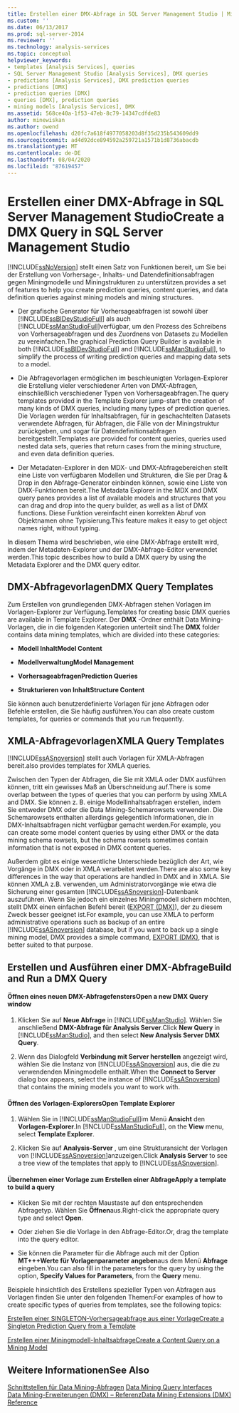 ```yaml
---
title: Erstellen einer DMX-Abfrage in SQL Server Management Studio | Microsoft-Dokumentation
ms.custom: ''
ms.date: 06/13/2017
ms.prod: sql-server-2014
ms.reviewer: ''
ms.technology: analysis-services
ms.topic: conceptual
helpviewer_keywords:
- templates [Analysis Services], queries
- SQL Server Management Studio [Analysis Services], DMX queries
- predictions [Analysis Services], DMX prediction queries
- predictions [DMX]
- prediction queries [DMX]
- queries [DMX], prediction queries
- mining models [Analysis Services], DMX
ms.assetid: 568ce40a-1f53-47eb-8c79-14347cdfde83
author: minewiskan
ms.author: owend
ms.openlocfilehash: d20fc7a618f4977058203d8f35d235b543609dd9
ms.sourcegitcommit: ad4d92dce894592a259721a1571b1d8736abacdb
ms.translationtype: MT
ms.contentlocale: de-DE
ms.lasthandoff: 08/04/2020
ms.locfileid: "87619457"
---
```

# <a name="create-a-dmx-query-in-sql-server-management-studio"></a><span data-ttu-id="b30fd-102">Erstellen einer DMX-Abfrage in SQL Server Management Studio</span><span class="sxs-lookup"><span data-stu-id="b30fd-102">Create a DMX Query in SQL Server Management Studio</span></span>
  [!INCLUDE[ssNoVersion](../../includes/ssnoversion-md.md)] <span data-ttu-id="b30fd-103">stellt einen Satz von Funktionen bereit, um Sie bei der Erstellung von Vorhersage-, Inhalts- und Datendefinitionsabfragen gegen Miningmodelle und Miningstrukturen zu unterstützen.</span><span class="sxs-lookup"><span data-stu-id="b30fd-103">provides a set of features to help you create prediction queries, content queries, and data definition queries against mining models and mining structures.</span></span>  
  
-   <span data-ttu-id="b30fd-104">Der grafische Generator für Vorhersageabfragen ist sowohl über [!INCLUDE[ssBIDevStudioFull](../../includes/ssbidevstudiofull-md.md)] als auch [!INCLUDE[ssManStudioFull](../../includes/ssmanstudiofull-md.md)]verfügbar, um den Prozess des Schreibens von Vorhersageabfragen und des Zuordnens von Datasets zu Modellen zu vereinfachen.</span><span class="sxs-lookup"><span data-stu-id="b30fd-104">The graphical Prediction Query Builder is available in both [!INCLUDE[ssBIDevStudioFull](../../includes/ssbidevstudiofull-md.md)] and [!INCLUDE[ssManStudioFull](../../includes/ssmanstudiofull-md.md)], to simplify the process of writing prediction queries and mapping data sets to a model.</span></span>  
  
-   <span data-ttu-id="b30fd-105">Die Abfragevorlagen ermöglichen im beschleunigten Vorlagen-Explorer die Erstellung vieler verschiedener Arten von DMX-Abfragen, einschließlich verschiedener Typen von Vorhersageabfragen.</span><span class="sxs-lookup"><span data-stu-id="b30fd-105">The query templates provided in the Template Explorer jump-start the creation of many kinds of DMX queries, including many types of prediction queries.</span></span> <span data-ttu-id="b30fd-106">Die Vorlagen werden für Inhaltsabfragen, für in geschachtelten Datasets verwendete Abfragen, für Abfragen, die Fälle von der Miningstruktur zurückgeben, und sogar für Datendefinitionsabfragen bereitgestellt.</span><span class="sxs-lookup"><span data-stu-id="b30fd-106">Templates are provided for content queries, queries used nested data sets, queries that return cases from the mining structure, and even data definition queries.</span></span>  
  
-   <span data-ttu-id="b30fd-107">Der Metadaten-Explorer in den MDX- und DMX-Abfragebereichen stellt eine Liste von verfügbaren Modellen und Strukturen, die Sie per Drag & Drop in den Abfrage-Generator einbinden können, sowie eine Liste von DMX-Funktionen bereit.</span><span class="sxs-lookup"><span data-stu-id="b30fd-107">The Metadata Explorer in the MDX and DMX query panes provides a list of available models and structures that you can drag and drop into the query builder, as well as a list of DMX functions.</span></span> <span data-ttu-id="b30fd-108">Diese Funktion vereinfacht einen korrekten Abruf von Objektnamen ohne Typisierung.</span><span class="sxs-lookup"><span data-stu-id="b30fd-108">This feature makes it easy to get object names right, without typing.</span></span>  
  
 <span data-ttu-id="b30fd-109">In diesem Thema wird beschrieben, wie eine DMX-Abfrage erstellt wird, indem der Metadaten-Explorer und der DMX-Abfrage-Editor verwendet werden.</span><span class="sxs-lookup"><span data-stu-id="b30fd-109">This topic describes how to build a DMX query by using the Metadata Explorer and the DMX query editor.</span></span>  
  
##  <a name="dmx-query-templates"></a><a name="BKMK_Templates"></a> <span data-ttu-id="b30fd-110">DMX-Abfragevorlagen</span><span class="sxs-lookup"><span data-stu-id="b30fd-110">DMX Query Templates</span></span>  
 <span data-ttu-id="b30fd-111">Zum Erstellen von grundlegenden DMX-Abfragen stehen Vorlagen im Vorlagen-Explorer zur Verfügung.</span><span class="sxs-lookup"><span data-stu-id="b30fd-111">Templates for creating basic DMX queries are available in Template Explorer.</span></span> <span data-ttu-id="b30fd-112">Der **DMX** -Ordner enthält Data Mining-Vorlagen, die in die folgenden Kategorien unterteilt sind:</span><span class="sxs-lookup"><span data-stu-id="b30fd-112">The **DMX** folder contains data mining templates, which are divided into these categories:</span></span>  
  
-   <span data-ttu-id="b30fd-113">**Modell Inhalt**</span><span class="sxs-lookup"><span data-stu-id="b30fd-113">**Model Content**</span></span>  
  
-   <span data-ttu-id="b30fd-114">**Modellverwaltung**</span><span class="sxs-lookup"><span data-stu-id="b30fd-114">**Model Management**</span></span>  
  
-   <span data-ttu-id="b30fd-115">**Vorhersageabfragen**</span><span class="sxs-lookup"><span data-stu-id="b30fd-115">**Prediction Queries**</span></span>  
  
-   <span data-ttu-id="b30fd-116">**Strukturieren von Inhalt**</span><span class="sxs-lookup"><span data-stu-id="b30fd-116">**Structure Content**</span></span>  
  
 <span data-ttu-id="b30fd-117">Sie können auch benutzerdefinierte Vorlagen für jene Abfragen oder Befehle erstellen, die Sie häufig ausführen.</span><span class="sxs-lookup"><span data-stu-id="b30fd-117">You can also create custom templates, for queries or commands that you run frequently.</span></span>  
  
## <a name="xmla-query-templates"></a><span data-ttu-id="b30fd-118">XMLA-Abfragevorlagen</span><span class="sxs-lookup"><span data-stu-id="b30fd-118">XMLA Query Templates</span></span>  
 [!INCLUDE[ssASnoversion](../../includes/ssasnoversion-md.md)] <span data-ttu-id="b30fd-119">stellt auch Vorlagen für XMLA-Abfragen bereit.</span><span class="sxs-lookup"><span data-stu-id="b30fd-119">also provides templates for XMLA queries.</span></span>  
  
 <span data-ttu-id="b30fd-120">Zwischen den Typen der Abfragen, die Sie mit XMLA oder DMX ausführen können, tritt ein gewisses Maß an Überschneidung auf.</span><span class="sxs-lookup"><span data-stu-id="b30fd-120">There is some overlap between the types of queries that you can perform by using XMLA and DMX.</span></span> <span data-ttu-id="b30fd-121">Sie können z. B. einige Modellinhaltsabfragen erstellen, indem Sie entweder DMX oder die Data Mining-Schemarowsets verwenden. Die Schemarowsets enthalten allerdings gelegentlich Informationen, die in DMX-Inhaltsabfragen nicht verfügbar gemacht werden.</span><span class="sxs-lookup"><span data-stu-id="b30fd-121">For example, you can create some model content queries by using either DMX or the data mining schema rowsets, but the schema rowsets sometimes contain information that is not exposed in DMX content queries.</span></span>  
  
 <span data-ttu-id="b30fd-122">Außerdem gibt es einige wesentliche Unterschiede bezüglich der Art, wie Vorgänge in DMX oder in XMLA verarbeitet werden.</span><span class="sxs-lookup"><span data-stu-id="b30fd-122">There are also some key differences in the way that operations are handled in DMX and in XMLA.</span></span> <span data-ttu-id="b30fd-123">Sie können XMLA z.B. verwenden, um Administratorvorgänge wie etwa die Sicherung einer gesamten [!INCLUDE[ssASnoversion](../../includes/ssasnoversion-md.md)]-Datenbank auszuführen. Wenn Sie jedoch ein einzelnes Miningmodell sichern möchten, stellt DMX einen einfachen Befehl bereit ([EXPORT &#40;DMX&#41;](/sql/dmx/export-dmx)), der zu diesem Zweck besser geeignet ist.</span><span class="sxs-lookup"><span data-stu-id="b30fd-123">For example, you can use XMLA to perform administrative operations such as backup of an entire [!INCLUDE[ssASnoversion](../../includes/ssasnoversion-md.md)] database, but if you want to back up a single mining model, DMX provides a simple command, [EXPORT &#40;DMX&#41;](/sql/dmx/export-dmx), that is better suited to that purpose.</span></span>  
  
##  <a name="build-and-run-a-dmx-query"></a><a name="BKMK_Building_Queries"></a> <span data-ttu-id="b30fd-124">Erstellen und Ausführen einer DMX-Abfrage</span><span class="sxs-lookup"><span data-stu-id="b30fd-124">Build and Run a DMX Query</span></span>  
  
#### <a name="open-a-new-dmx-query-window"></a><span data-ttu-id="b30fd-125">Öffnen eines neuen DMX-Abfragefensters</span><span class="sxs-lookup"><span data-stu-id="b30fd-125">Open a new DMX Query window</span></span>  
  
1.  <span data-ttu-id="b30fd-126">Klicken Sie auf **Neue Abfrage** in [!INCLUDE[ssManStudio](../../includes/ssmanstudio-md.md)]. Wählen Sie anschließend **DMX-Abfrage für Analysis Server**.</span><span class="sxs-lookup"><span data-stu-id="b30fd-126">Click **New Query** in [!INCLUDE[ssManStudio](../../includes/ssmanstudio-md.md)], and then select **New Analysis Server DMX Query**.</span></span>  
  
2.  <span data-ttu-id="b30fd-127">Wenn das Dialogfeld **Verbindung mit Server herstellen** angezeigt wird, wählen Sie die Instanz von [!INCLUDE[ssASnoversion](../../includes/ssasnoversion-md.md)] aus, die die zu verwendenden Miningmodelle enthält.</span><span class="sxs-lookup"><span data-stu-id="b30fd-127">When the **Connect to Server** dialog box appears, select the instance of [!INCLUDE[ssASnoversion](../../includes/ssasnoversion-md.md)] that contains the mining models you want to work with.</span></span>  
  
#### <a name="open-template-explorer"></a><span data-ttu-id="b30fd-128">Öffnen des Vorlagen-Explorers</span><span class="sxs-lookup"><span data-stu-id="b30fd-128">Open Template Explorer</span></span>  
  
1.  <span data-ttu-id="b30fd-129">Wählen Sie in [!INCLUDE[ssManStudioFull](../../includes/ssmanstudiofull-md.md)]im Menü **Ansicht** den **Vorlagen-Explorer**.</span><span class="sxs-lookup"><span data-stu-id="b30fd-129">In [!INCLUDE[ssManStudioFull](../../includes/ssmanstudiofull-md.md)], on the **View** menu, select **Template Explorer**.</span></span>  
  
2.  <span data-ttu-id="b30fd-130">Klicken Sie auf **Analysis-Server** , um eine Strukturansicht der Vorlagen von [!INCLUDE[ssASnoversion](../../includes/ssasnoversion-md.md)]anzuzeigen.</span><span class="sxs-lookup"><span data-stu-id="b30fd-130">Click **Analysis Server** to see a tree view of the templates that apply to [!INCLUDE[ssASnoversion](../../includes/ssasnoversion-md.md)].</span></span>  
  
#### <a name="apply-a-template-to-build-a-query"></a><span data-ttu-id="b30fd-131">Übernehmen einer Vorlage zum Erstellen einer Abfrage</span><span class="sxs-lookup"><span data-stu-id="b30fd-131">Apply a template to build a query</span></span>  
  
-   <span data-ttu-id="b30fd-132">Klicken Sie mit der rechten Maustaste auf den entsprechenden Abfragetyp. Wählen Sie **Öffnen**aus.</span><span class="sxs-lookup"><span data-stu-id="b30fd-132">Right-click the appropriate query type and select **Open**.</span></span>  
  
-   <span data-ttu-id="b30fd-133">Oder ziehen Sie die Vorlage in den Abfrage-Editor.</span><span class="sxs-lookup"><span data-stu-id="b30fd-133">Or, drag the template into the query editor.</span></span>  
  
-   <span data-ttu-id="b30fd-134">Sie können die Parameter für die Abfrage auch mit der Option **MT+++Werte für Vorlagenparameter angeben**aus dem Menü **Abfrage** eingeben.</span><span class="sxs-lookup"><span data-stu-id="b30fd-134">You can also fill in the parameters for the query by using the option, **Specify Values for Parameters**, from the **Query** menu.</span></span>  
  
 <span data-ttu-id="b30fd-135">Beispiele hinsichtlich des Erstellens spezieller Typen von Abfragen aus Vorlagen finden Sie unter den folgenden Themen:</span><span class="sxs-lookup"><span data-stu-id="b30fd-135">For examples of how to create specific types of queries from templates, see the following topics:</span></span>  
  
 [<span data-ttu-id="b30fd-136">Erstellen einer SINGLETON-Vorhersageabfrage aus einer Vorlage</span><span class="sxs-lookup"><span data-stu-id="b30fd-136">Create a Singleton Prediction Query from a Template</span></span>](create-a-singleton-prediction-query-from-a-template.md)  
  
 [<span data-ttu-id="b30fd-137">Erstellen einer Miningmodell-Inhaltsabfrage</span><span class="sxs-lookup"><span data-stu-id="b30fd-137">Create a Content Query on a Mining Model</span></span>](create-a-content-query-on-a-mining-model.md)  
  
## <a name="see-also"></a><span data-ttu-id="b30fd-138">Weitere Informationen</span><span class="sxs-lookup"><span data-stu-id="b30fd-138">See Also</span></span>  
 <span data-ttu-id="b30fd-139">[Schnittstellen für Data Mining-Abfragen](data-mining-query-tools.md) </span><span class="sxs-lookup"><span data-stu-id="b30fd-139">[Data Mining Query Interfaces](data-mining-query-tools.md) </span></span>  
 [<span data-ttu-id="b30fd-140">Data Mining-Erweiterungen &#40;DMX&#41; – Referenz</span><span class="sxs-lookup"><span data-stu-id="b30fd-140">Data Mining Extensions &#40;DMX&#41; Reference</span></span>](/sql/dmx/data-mining-extensions-dmx-reference)  
  
  
